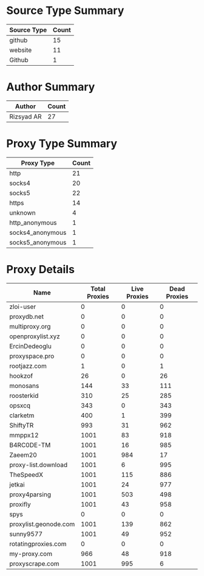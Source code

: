 # Source Type Summary

| Source Type | Count |
|-------------|-------|
| github | 15 |
| website | 11 |
| Github | 1 |


# Author Summary

| Author | Count |
|--------|-------|
| Rizsyad AR | 27 |


# Proxy Type Summary

| Proxy Type | Count |
|------------|-------|
| http | 21 |
| socks4 | 20 |
| socks5 | 22 |
| https | 14 |
| unknown | 4 |
| http_anonymous | 1 |
| socks4_anonymous | 1 |
| socks5_anonymous | 1 |


# Proxy Details

| Name | Total Proxies | Live Proxies | Dead Proxies |
|------|---------------|--------------|---------------|
| zloi-user | 0 | 0 | 0 |
| proxydb.net | 0 | 0 | 0 |
| multiproxy.org | 0 | 0 | 0 |
| openproxylist.xyz | 0 | 0 | 0 |
| ErcinDedeoglu | 0 | 0 | 0 |
| proxyspace.pro | 0 | 0 | 0 |
| rootjazz.com | 1 | 0 | 1 |
| hookzof | 26 | 0 | 26 |
| monosans | 144 | 33 | 111 |
| roosterkid | 310 | 25 | 285 |
| opsxcq | 343 | 0 | 343 |
| clarketm | 400 | 1 | 399 |
| ShiftyTR | 993 | 31 | 962 |
| mmppx12 | 1001 | 83 | 918 |
| B4RC0DE-TM | 1001 | 16 | 985 |
| Zaeem20 | 1001 | 984 | 17 |
| proxy-list.download | 1001 | 6 | 995 |
| TheSpeedX | 1001 | 115 | 886 |
| jetkai | 1001 | 24 | 977 |
| proxy4parsing | 1001 | 503 | 498 |
| proxifly | 1001 | 43 | 958 |
| spys | 0 | 0 | 0 |
| proxylist.geonode.com | 1001 | 139 | 862 |
| sunny9577 | 1001 | 49 | 952 |
| rotatingproxies.com | 0 | 0 | 0 |
| my-proxy.com | 966 | 48 | 918 |
| proxyscrape.com | 1001 | 995 | 6 |

